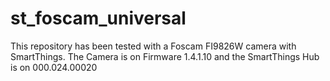 # st_foscam_universal
This repository has been tested with a Foscam FI9826W camera with SmartThings. The Camera is on Firmware 1.4.1.10 and the SmartThings Hub is on 000.024.00020 
